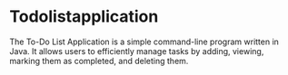 # Todolistapplication


The To-Do List Application is a simple command-line program written in Java. It allows users to efficiently manage tasks by adding, viewing, marking them as completed, and deleting them.



